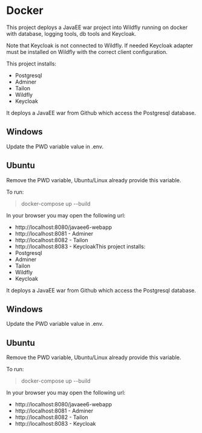 # Docker

This project deploys a JavaEE war project into Wildfly running on docker with database, logging tools, db tools and Keycloak.

Note that Keycloak is not connected to Wildfly. If needed Keycloak adapter must be installed on Wildfly with the correct client configuration.

This project installs:

 * Postgresql
 * Adminer
 * Tailon
 * Wildfly
 * Keycloak

It deploys a JavaEE war from Github which access the Postgresql database.

## Windows

Update the PWD variable value in .env.

## Ubuntu

Remove the PWD variable, Ubuntu/Linux already provide this variable.

To run: 
>docker-compose up --build

In your browser you may open the following url:

 * http://localhost:8080/javaee6-webapp
 * http://localhost:8081 - Adminer
 * http://localhost:8082 - Tailon
 * http://localhost:8083 - KeycloakThis project installs:
 * Postgresql
 * Adminer
 * Tailon
 * Wildfly
 * Keycloak

It deploys a JavaEE war from Github which access the Postgresql database.

## Windows

Update the PWD variable value in .env.

## Ubuntu

Remove the PWD variable, Ubuntu/Linux already provide this variable.

To run: 
>docker-compose up --build

In your browser you may open the following url:

 * http://localhost:8080/javaee6-webapp
 * http://localhost:8081 - Adminer
 * http://localhost:8082 - Tailon
 * http://localhost:8083 - Keycloak
